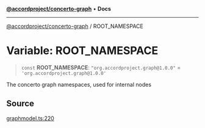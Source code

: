 [**@accordproject/concerto-graph**](../README.md) • **Docs**

***

[@accordproject/concerto-graph](../README.md) / ROOT\_NAMESPACE

# Variable: ROOT\_NAMESPACE

> `const` **ROOT\_NAMESPACE**: `"org.accordproject.graph@1.0.0"` = `'org.accordproject.graph@1.0.0'`

The concerto graph namespaces, used for internal nodes

## Source

[graphmodel.ts:220](https://github.com/accordproject/lab-concerto-graph/blob/0563543f1fdc8f8f027cd4b4eb91d11b07eff3b4/src/graphmodel.ts#L220)
